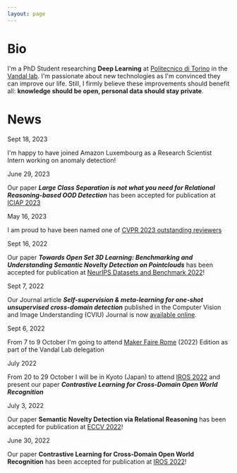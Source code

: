 ```yaml
---
layout: page
---
```


# Bio 

I'm a PhD Student researching **Deep Learning** at [Politecnico di Torino](www.polito.it) in the
[Vandal lab](http://vandal.polito.it/). I'm passionate about new
technologies as I'm convinced they can improve our life. Still, I firmly believe these improvements
should benefit all: **knowledge should be open, personal data should stay private**. 


# News

<div class="post-date"><i class="icon-calendar"></i>Sept 18, 2023</div>

I'm happy to have joined Amazon Luxembourg as a Research Scientist Intern working on anomaly
detection!

<div class="post-date"><i class="icon-calendar"></i>June 29, 2023</div>

Our paper ***Large Class Separation is not what you need for Relational Reasoning-based OOD
Detection*** has been accepted for publication at [ICIAP 2023](https://www.iciap2023.org/)

<div class="post-date"><i class="icon-calendar"></i>May 16, 2023</div>

I am proud to have been named one of [CVPR 2023 outstanding
reviewers](https://cvpr2023.thecvf.com/Conferences/2023/OutstandingReviewers)

<div class="post-date"><i class="icon-calendar"></i>Sept 16, 2022</div>

Our paper ***Towards Open Set 3D Learning: Benchmarking and Understanding Semantic Novelty Detection
on Pointclouds***
has been accepted for publication at [NeurIPS Datasets and Benchmark 2022](https://neurips.cc/Conferences/2022/CallForDatasetsBenchmarks)!

<div class="post-date"><i class="icon-calendar"></i>Sept 7, 2022</div>

Our Journal article ***Self-supervision & meta-learning for one-shot unsupervised cross-domain
detection*** published in the Computer Vision and Image Understanding (CVIU) Journal is now
[available online](https://doi.org/10.1016/j.cviu.2022.103549). 

<div class="post-date"><i class="icon-calendar"></i>Sept 6, 2022</div>

From 7 to 9 October I'm going to attend [Maker Faire Rome](https://makerfairerome.eu/en/) (2022)
Edition as part of the Vandal Lab delegation

<div class="post-date"><i class="icon-calendar"></i>July 2022</div>

From 20 to 29 October I will be in Kyoto (Japan) to attend [IROS 2022](https://iros2022.org/) and present our paper 
***Contrastive Learning for Cross-Domain Open World Recognition***

<div class="post-date"><i class="icon-calendar"></i>July 3, 2022</div>

Our paper **Semantic Novelty Detection via Relational Reasoning** has been accepted for publication
at [ECCV 2022](https://eccv2022.ecva.net/)!

<div class="post-date"><i class="icon-calendar"></i>June 30, 2022</div>

Our paper **Contrastive Learning for Cross-Domain Open World Recognition** has been accepted for publication
at [IROS 2022](https://iros2022.org/)!
